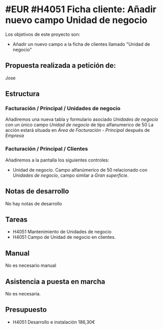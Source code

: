 # #EUR #H4051 Ficha cliente: Añadir nuevo campo Unidad de negocio

Los objetivos de este proyecto son:
+ Añadir un nuevo campo a la ficha de clientes llamado "Unidad de negocio"

## Propuesta realizada a petición de:
Jose

## Estructura

### Facturación / Principal / Unidades de negocio
Añadiremos una nueva tabla y formulario asociado *Unidades de negocio*  con un único campo *Unidad de negocio* de tipo alfanumerico de 50 
La acción estará situada en *Área de Facturación - Principal* después de *Empresa*

### Facturación / Principal / Clientes
Añadiremos a la pantalla los siguientes controles:
+ Unidad de negocio. Campo alfanúmerico de 50 relacionado con *Unidades de negocio*, campo similar a *Gran superficie*.


## Notas de desarrollo
No hay notas de desarrollo

## Tareas
+ H4051 Mantenimiento de Unidades de negocio
+ H4051 Campo de Unidad de negocio en clientes.

## Manual

No es necesario manual

## Asistencia a puesta en marcha
No es necesaria.

## Presupuesto

+ H4051 Desarrollo e instalación 186,30€

